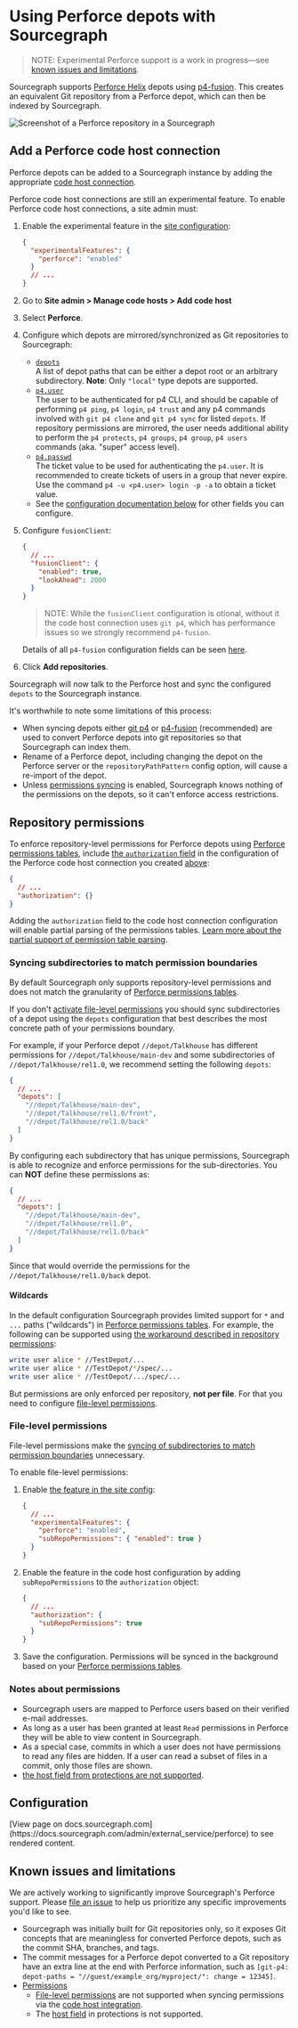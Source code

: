 # Using Perforce depots with Sourcegraph

> NOTE: <span class="badge badge-experimental">Experimental</span> Perforce support is a work in progress—see [known issues and limitations](#known-issues-and-limitations).

Sourcegraph supports [Perforce Helix](https://www.perforce.com/solutions/version-control) depots using [p4-fusion](https://github.com/salesforce/p4-fusion). This creates an equivalent Git repository from a Perforce depot, which can then be indexed by Sourcegraph.

![Screenshot of a Perforce repository in a Sourcegraph](https://sourcegraphstatic.com/git-p4-example.png)

## Add a Perforce code host connection

Perforce depots can be added to a Sourcegraph instance by adding the appropriate [code host connection](../external_service/index.md).

Perforce code host connections are still an experimental feature.
To enable Perforce code host connections, a site admin must:

1. Enable the experimental feature in the [site configuration](../config/site_config.md):

    ```json
    {
      "experimentalFeatures": {
        "perforce": "enabled"
      }
      // ...
    }
    ```

1. Go to **Site admin > Manage code hosts > Add code host**

1. Select **Perforce**.

1. Configure which depots are mirrored/synchronized as Git repositories to Sourcegraph:

    - [`depots`](perforce.md#depots)<br>A list of depot paths that can be either a depot root or an arbitrary subdirectory. **Note**: Only `"local"` type depots are supported.
    - [`p4.user`](perforce.md#p4-user)<br>The user to be authenticated for p4 CLI, and should be capable of performing `p4 ping`, `p4 login`, `p4 trust` and any p4 commands involved with `git p4 clone` and `git p4 sync` for listed `depots`. If repository permissions are mirrored, the user needs additional ability to perform the `p4 protects`, `p4 groups`, `p4 group`, `p4 users` commands (aka. "super" access level).
    - [`p4.passwd`](perforce.md#p4-passwd)<br>The ticket value to be used for authenticating the `p4.user`. It is recommended to create tickets of users in a group that never expire. Use the command `p4 -u <p4.user> login -p -a` to obtain a ticket value.
    - See the [configuration documentation below](#configuration) for other fields you can configure.

1. Configure `fusionClient`:

    ```json
    {
      // ...
      "fusionClient": {
        "enabled": true,
        "lookAhead": 2000
      }
    }
    ```

    > NOTE: While the `fusionClient` configuration is otional, without it the code host connection uses `git p4`, which has performance issues so we strongly recommend `p4-fusion`.

    Details of all `p4-fusion` configuration fields can be seen [here](https://sourcegraph.com/github.com/sourcegraph/sourcegraph@2a716bd70c294acf1b3679b790834c4dea9ea956/-/blob/schema/perforce.schema.json?L84).

1. Click **Add repositories**.

Sourcegraph will now talk to the Perforce host and sync the configured `depots` to the Sourcegraph instance.

It's worthwhile to note some limitations of this process:

- When syncing depots either [git p4](https://git-scm.com/docs/git-p4) or [p4-fusion](https://github.com/salesforce/p4-fusion) (recommended) are used to convert Perforce depots into git repositories so that Sourcegraph can index them.
- Rename of a Perforce depot, including changing the depot on the Perforce server or the `repositoryPathPattern` config option, will cause a re-import of the depot.
- Unless [permissions syncing](#repository-permissions) is enabled, Sourcegraph knows nothing of the permissions on the depots, so it can't enforce access restrictions.

## Repository permissions

To enforce repository-level permissions for Perforce depots using [Perforce permissions tables](https://www.perforce.com/manuals/cmdref/Content/CmdRef/p4_protect.html), include [the `authorization` field](https://sourcegraph.com/github.com/sourcegraph/sourcegraph@2a716bd70c294acf1b3679b790834c4dea9ea956/-/blob/schema/perforce.schema.json?L67) in the configuration of the Perforce code host connection you created [above](#add-a-perforce-code-host):

```json
{
  // ...
  "authorization": {}
}
```

Adding the `authorization` field to the code host connection configuration will enable partial parsing of the permissions tables. [Learn more about the partial support of permission table parsing](#known-issues-and-limitations).

### Syncing subdirectories to match permission boundaries

By default Sourcegraph only supports repository-level permissions and does not match the granularity of [Perforce permissions tables](https://www.perforce.com/manuals/cmdref/Content/CmdRef/p4_protect.html).

If you don't [activate file-level permissions](#file-level-permissions) you should sync subdirectories of a depot using the `depots` configuration that best describes the most concrete path of your permissions boundary.

For example, if your Perforce depot `//depot/Talkhouse` has different permissions for `//depot/Talkhouse/main-dev` and some subdirectories of `//depot/Talkhouse/rel1.0`, we recommend setting the following `depots`:

```json
{
  // ...
  "depots": [
    "//depot/Talkhouse/main-dev",
    "//depot/Talkhouse/rel1.0/front",
    "//depot/Talkhouse/rel1.0/back"
  ]
}
```

By configuring each subdirectory that has unique permissions, Sourcegraph is able to recognize and enforce permissions for the sub-directories. You can **NOT** define these permissions as:

```json
{
  // ...
  "depots": [
    "//depot/Talkhouse/main-dev",
    "//depot/Talkhouse/rel1.0",
    "//depot/Talkhouse/rel1.0/back"
  ]
}
```

Since that would override the permissions for the `//depot/Talkhouse/rel1.0/back` depot.

#### Wildcards

In the default configuration Sourcegraph provides limited support for `*` and `...` paths ("wildcards") in [Perforce permissions tables](https://www.perforce.com/manuals/cmdref/Content/CmdRef/p4_protect.html). For example, the following can be supported using [the workaround described in repository permissions](#repository-permissions):

```sh
write user alice * //TestDepot/...
write user alice * //TestDepot/*/spec/...
write user alice * //TestDepot/.../spec/...
```

But permissions are only enforced per repository, **not per file**. For that you need to configure [file-level permissions](#file-level-permissions).

### File-level permissions

File-level permissions make the [syncing of subdirectories to match permission boundaries](#syncing-subdirectories-to-match-permission-boundaries) unnecessary.

To enable file-level permissions:

1. Enable [the feature in the site config](https://sourcegraph.com/github.com/sourcegraph/sourcegraph@2a716bd/-/blob/schema/site.schema.json?L227&subtree=true?L227):

    ```json
    {
      // ...
      "experimentalFeatures": {
        "perforce": "enabled",
        "subRepoPermissions": { "enabled": true }
      }
    }
    ```

1. Enable the feature in the code host configuration by adding `subRepoPermissions` to the `authorization` object:

    ```json
    {
      // ...
      "authorization": {
        "subRepoPermissions": true
      }
    }
    ```

1. Save the configuration. Permissions will be synced in the background based on your [Perforce permissions tables](https://www.perforce.com/manuals/cmdref/Content/CmdRef/p4_protect.html).

### Notes about permissions
- Sourcegraph users are mapped to Perforce users based on their verified e-mail addresses.
- As long as a user has been granted at least `Read` permissions in Perforce they will be able to view content in Sourcegraph.
- As a special case, commits in which a user does not have permissions to read any files are hidden. If a user can read a subset of files in a commit, only those files are shown.
- [the host field from protections are not supported](#known-issues-and-limitations).

## Configuration

<div markdown-func=jsonschemadoc jsonschemadoc:path="admin/external_service/perforce.schema.json">[View page on docs.sourcegraph.com](https://docs.sourcegraph.com/admin/external_service/perforce) to see rendered content.</div>

## Known issues and limitations

We are actively working to significantly improve Sourcegraph's Perforce support. Please [file an issue](https://github.com/sourcegraph/sourcegraph/issues) to help us prioritize any specific improvements you'd like to see.

- Sourcegraph was initially built for Git repositories only, so it exposes Git concepts that are meaningless for converted Perforce depots, such as the commit SHA, branches, and tags.
- The commit messages for a Perforce depot converted to a Git repository have an extra line at the end with Perforce information, such as `[git-p4: depot-paths = "//guest/example_org/myproject/": change = 12345]`.
- [Permissions](#repository-permissions)
  - [File-level permissions](#file-level-permissions) are not supported when syncing permissions via the [code host integration](#add-a-perforce-code-host).
  - The [host field](https://www.perforce.com/manuals/cmdref/Content/CmdRef/p4_protect.html#Form_Fields_..361) in protections is not supported.
